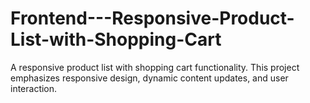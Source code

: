 # Frontend---Responsive-Product-List-with-Shopping-Cart
 A responsive product list with shopping cart functionality. This project emphasizes responsive design, dynamic content updates, and user interaction. 
